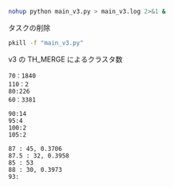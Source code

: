 ```bash
nohup python main_v3.py > main_v3.log 2>&1 &
```

タスクの削除

```bash
pkill -f "main_v3.py"
```

v3 の TH_MERGE によるクラスタ数

```
70：1840
110：2
80:226
60：3381

90:14
95:4
100:2
105:2

87 : 45, 0.3706
87.5 : 32, 0.3958
85 : 53
88 : 30, 0.3973
93:
```
